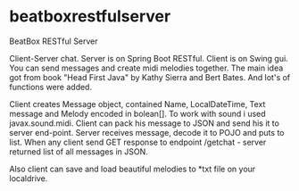 # beatboxrestfulserver
BeatBox RESTful Server

Client-Server chat.
Server is on Spring Boot RESTful.
Client is on Swing gui.
You can send messages and create midi melodies together.
The main idea got from book "Head First Java" by Kathy Sierra and Bert Bates. And lot's of functions were added.

Client creates Message object, contained Name, LocalDateTime, Text message and Melody encoded in bolean[]. To work with sound i used javax.sound.midi.
Client can pack his message to JSON and send his it to server end-point. Server receives message, decode it to POJO and puts to list.
When any client send GET response to endpoint /getchat - server returned list of all messages in JSON.

Also client can save and load beautiful melodies to *txt file on your localdrive.


